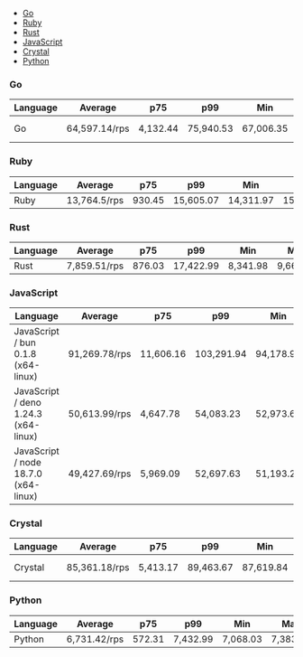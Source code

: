 - [Go](#http-go)
- [Ruby](#http-ruby)
- [Rust](#http-rust)
- [JavaScript](#http-javascript)
- [Crystal](#http-crystal)
- [Python](#http-python)

### <a name="http-go">Go</a>

| Language | Average       | p75      | p99       | Min       | Max       | Latency   |
| -------- | ------------- | -------- | --------- | --------- | --------- | --------- |
| Go       | 64,597.14/rps | 4,132.44 | 75,940.53 | 67,006.35 | 72,294.02 | 772.61 µs |

### <a name="http-ruby">Ruby</a>

| Language | Average      | p75    | p99       | Min       | Max       | Latency |
| -------- | ------------ | ------ | --------- | --------- | --------- | ------- |
| Ruby     | 13,764.5/rps | 930.45 | 15,605.07 | 14,311.97 | 15,398.44 | 3.63 ms |

### <a name="http-rust">Rust</a>

| Language | Average      | p75    | p99       | Min      | Max      | Latency |
| -------- | ------------ | ------ | --------- | -------- | -------- | ------- |
| Rust     | 7,859.51/rps | 876.03 | 17,422.99 | 8,341.98 | 9,661.06 | 6.38 ms |

### <a name="http-javascript">JavaScript</a>

| Language                             | Average       | p75       | p99        | Min       | Max       | Latency   |
| ------------------------------------ | ------------- | --------- | ---------- | --------- | --------- | --------- |
| JavaScript / bun 0.1.8 (x64-linux)   | 91,269.78/rps | 11,606.16 | 103,291.94 | 94,178.91 | 97,671.83 | 545.9 µs  |
| JavaScript / deno 1.24.3 (x64-linux) | 50,613.99/rps | 4,647.78  | 54,083.23  | 52,973.65 | 53,700.24 | 986.54 µs |
| JavaScript / node 18.7.0 (x64-linux) | 49,427.69/rps | 5,969.09  | 52,697.63  | 51,193.29 | 52,140.43 | 1.01 ms   |

### <a name="http-crystal">Crystal</a>

| Language | Average       | p75      | p99       | Min       | Max       | Latency   |
| -------- | ------------- | -------- | --------- | --------- | --------- | --------- |
| Crystal  | 85,361.18/rps | 5,413.17 | 89,463.67 | 87,619.84 | 89,001.81 | 584.27 µs |

### <a name="http-python">Python</a>

| Language | Average      | p75    | p99      | Min      | Max      | Latency |
| -------- | ------------ | ------ | -------- | -------- | -------- | ------- |
| Python   | 6,731.42/rps | 572.31 | 7,432.99 | 7,068.03 | 7,383.64 | 7.76 ms |

